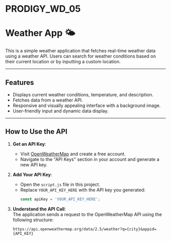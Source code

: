 # PRODIGY_WD_05

# Weather App 🌤️

This is a simple weather application that fetches real-time weather data using a weather API. Users can search for weather conditions based on their current location or by inputting a custom location.

---

## Features
- Displays current weather conditions, temperature, and description.
- Fetches data from a weather API.
- Responsive and visually appealing interface with a background image.
- User-friendly input and dynamic data display.

---

## How to Use the API

1. **Get an API Key**:  
   - Visit [OpenWeatherMap](https://openweathermap.org/) and create a free account.  
   - Navigate to the "API Keys" section in your account and generate a new API key.

2. **Add Your API Key**:  
   - Open the `script.js` file in this project.  
   - Replace `YOUR_API_KEY_HERE` with the API key you generated:  
     ```javascript
     const apiKey = 'YOUR_API_KEY_HERE';
     ```

3. **Understand the API Call**:  
   The application sends a request to the OpenWeatherMap API using the following structure:  
   ```url
   https://api.openweathermap.org/data/2.5/weather?q={city}&appid={API_KEY}

